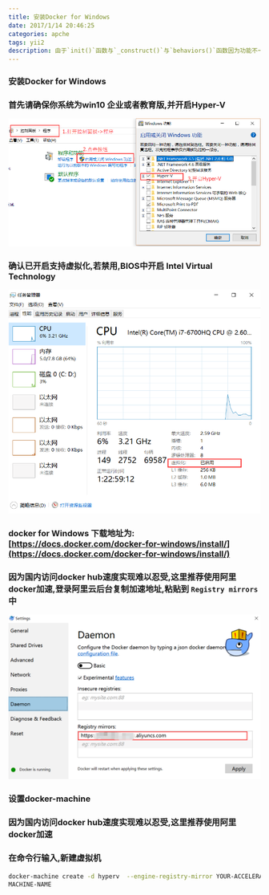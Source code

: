 ```yaml
---
title: 安装Docker for Windows
date: 2017/1/14 20:46:25
categories: apche
tags: yii2
description: 由于`init()`函数与`_construct()`与`behaviors()`函数因为功能不一样，代码实现上也有细微不同.
---
```


### 安装Docker for Windows

### 首先请确保你系统为win10 企业或者教育版,并开启Hyper-V
![](/assets/QQ图片20170228103513.png)

### 确认已开启支持虚拟化,若禁用,BIOS中开启 Intel Virtual Technology
![](/assets/QQ图片20170228103946.png)

### docker for Windows 下载地址为: [https://docs.docker.com/docker-for-windows/install/](https://docs.docker.com/docker-for-windows/install/)

### 因为国内访问docker hub速度实现难以忍受,这里推荐使用阿里docker加速,登录阿里云后台复制加速地址,粘贴到 `Registry mirrors`中
![](/assets/TIM截图20170411115427.png)


### 设置docker-machine

### 因为国内访问docker hub速度实现难以忍受,这里推荐使用阿里docker加速

### 在命令行输入,新建虚拟机
```bash
docker-machine create -d hyperv  --engine-registry-mirror YOUR-ACCELERATED-ADDRESS
MACHINE-NAME
```